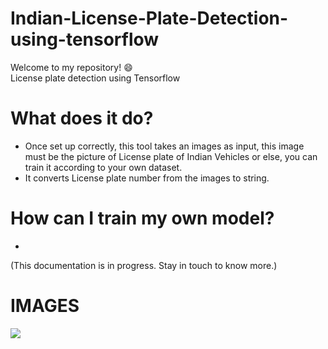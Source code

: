 # Indian-License-Plate-Detection-using-tensorflow
Welcome to my repository! :smile: <br/>
License plate detection using Tensorflow
# What does it do?
* Once set up correctly, this tool takes an images as input, this image must be the picture of License plate of Indian Vehicles or else, you can train it according to your own dataset.
* It converts License plate number from the images to string.
# How can I train my own model?
* <br/>
(This documentation is in progress. Stay in touch to know more.)
# IMAGES
<img src="https://raw.githubusercontent.com/parikshit223933/SIH-INTERNAL-HACKATHON-PROJECT--INDIAN-NUMBER-PLATE-DETECTION/master/Proof%20of%20detection%20by%20image/73783575-f3060000-47b9-11ea-9e14-379af59b0048.png"/>
